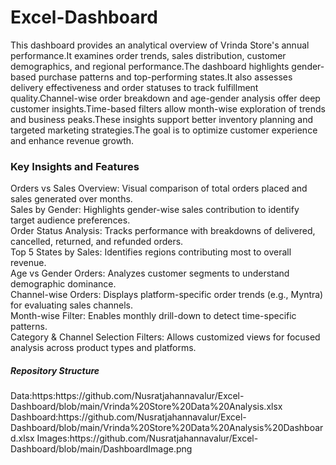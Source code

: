 # Excel-Dashboard

This dashboard provides an analytical overview of Vrinda Store's annual performance.It examines order trends, sales distribution, customer demographics, and regional performance.The dashboard highlights gender-based purchase patterns and top-performing states.It also assesses delivery effectiveness and order statuses to track fulfillment quality.Channel-wise order breakdown and age-gender analysis offer deep customer insights.Time-based filters allow month-wise exploration of trends and business peaks.These insights support better inventory planning and targeted marketing strategies.The goal is to optimize customer experience and enhance revenue growth.

<h3>Key Insights and Features</h3>
Orders vs Sales Overview: Visual comparison of total orders placed and sales generated over months.<br>
Sales by Gender: Highlights gender-wise sales contribution to identify target audience preferences.<br>
Order Status Analysis: Tracks performance with breakdowns of delivered, cancelled, returned, and refunded orders.<br>
Top 5 States by Sales: Identifies regions contributing most to overall revenue.<br>
Age vs Gender Orders: Analyzes customer segments to understand demographic dominance.<br>
Channel-wise Orders: Displays platform-specific order trends (e.g., Myntra) for evaluating sales channels.<br>
Month-wise Filter: Enables monthly drill-down to detect time-specific patterns.<br>
Category & Channel Selection Filters: Allows customized views for focused analysis across product types and platforms.<br>


<h5>Repository Structure</h5>
Data:https:https://github.com/Nusratjahannavalur/Excel-Dashboard/blob/main/Vrinda%20Store%20Data%20Analysis.xlsx
Dashboard:https://github.com/Nusratjahannavalur/Excel-Dashboard/blob/main/Vrinda%20Store%20Data%20Analysis%20Dashboard.xlsx
Images:https://github.com/Nusratjahannavalur/Excel-Dashboard/blob/main/DashboardImage.png
